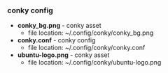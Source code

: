 ### conky config

* **conky_bg.png** - conky asset
  * file location: ~/.config/conky/conky_bg.png
* **conky.conf** - conky config
  * file location: ~/.config/conky/conky.conf
* **ubuntu-logo.png** - conky asset
  * file location: ~/.config/conky/ubuntu-logo.png